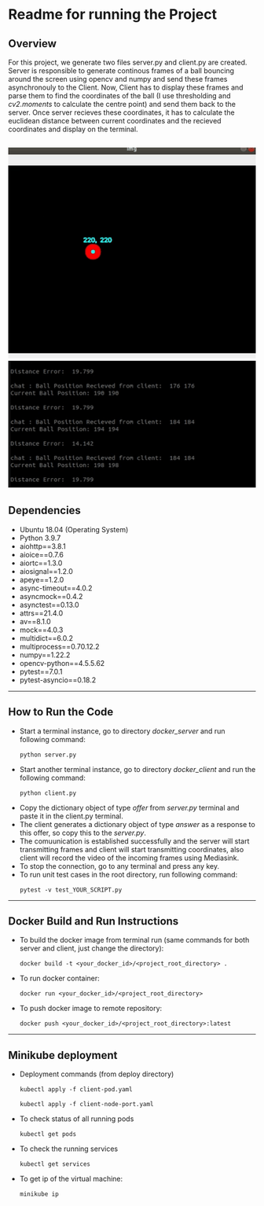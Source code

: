 # Readme for running the Project

## Overview
For this project, we generate two files server.py and client.py are created. Server is responsible to generate continous frames of a ball bouncing around the screen using opencv and numpy and send these frames asynchronouly to the Client. Now, Client has to display these frames and parse them to find the coordinates of the ball (I use thresholding and _cv2.moments_ to calculate the centre point) and send them back to the server. Once server recieves these coordinates, it has to calculate the euclidean distance between current coordinates and the recieved coordinates and display on the terminal.

![ball](assets/ball.gif)
![error](assets/error.gif)
---
## Dependencies
- Ubuntu 18.04 (Operating System)
- Python 3.9.7
- aiohttp==3.8.1
- aioice==0.7.6
- aiortc==1.3.0
- aiosignal==1.2.0
- apeye==1.2.0
- async-timeout==4.0.2
- asyncmock==0.4.2
- asynctest==0.13.0
- attrs==21.4.0
- av==8.1.0
- mock==4.0.3
- multidict==6.0.2
- multiprocess==0.70.12.2
- numpy==1.22.2
- opencv-python==4.5.5.62
- pytest==7.0.1
- pytest-asyncio==0.18.2

---
## How to Run the Code

- Start a terminal instance, go to directory _docker_server_ and run following command:
  ```
  python server.py
  ```
- Start another terminal instance, go to directory _docker_client_ and run the following command:
  ```
  python client.py
  ```
- Copy the dictionary object of type _offer_ from _server.py_ terminal and paste it in the client.py terminal.
- The client generates a dictionary object of type _answer_ as a response to this offer, so copy this to the _server.py_.
- The comuunication is established successfully and the server will start transmitting frames and client will start transmitting coordinates, also client will record the video of the incoming frames using Mediasink.
- To stop the connection, go to any terminal and press any key.
- To run unit test cases in the root directory, run following command:
  ```
  pytest -v test_YOUR_SCRIPT.py
  ```

---
## Docker Build and Run Instructions
- To build the docker image from terminal run (same commands for both server and client, just change the directory):
  ```
  docker build -t <your_docker_id>/<project_root_directory> . 
  ```
- To run docker container:
  ```
  docker run <your_docker_id>/<project_root_directory>
  ```
- To push docker image to remote repository:
  ```
  docker push <your_docker_id>/<project_root_directory>:latest
  ```

---
## Minikube deployment 

- Deployment commands (from deploy directory)
  ```
  kubectl apply -f client-pod.yaml
  ```
  ```
  kubectl apply -f client-node-port.yaml
  ```
- To check status of all running pods
  ```
  kubectl get pods
  ```
- To check the running services
  ```
  kubectl get services
  ```
- To get ip of the virtual machine:
  ```
  minikube ip
  ```
